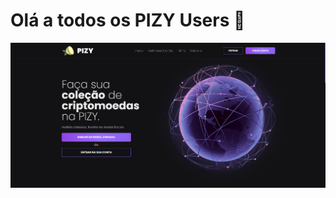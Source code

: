 # Olá a todos os PIZY Users 👋

<img src="https://raw.githubusercontent.com/pizygroup/.github/main/assets/pizyhouse-homepage.png" alt="PIZY House Homepage" />
